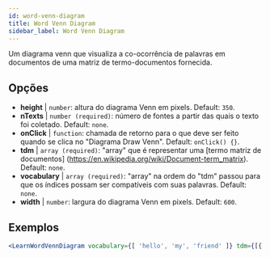 ```yaml
---
id: word-venn-diagram
title: Word Venn Diagram
sidebar_label: Word Venn Diagram
---
```


Um diagrama venn que visualiza a co-ocorrência de palavras em documentos de uma matriz de termo-documentos fornecida.

## Opções

* __height__ | `number`: altura do diagrama Venn em pixels. Default: `350`.
* __nTexts__ | `number (required)`: número de fontes a partir das quais o texto foi coletado. Default: `none`.
* __onClick__ | `function`: chamada de retorno para o que deve ser feito quando se clica no "Diagrama Draw Venn". Default: `onClick() {}`.
* __tdm__ | `array (required)`: "array" que é representar uma [termo matriz de documentos] (https://en.wikipedia.org/wiki/Document-term_matrix). Default: `none`.
* __vocabulary__ | `array (required)`: "array" na ordem do "tdm" passou para que os índices possam ser compatíveis com suas palavras. Default: `none`.
* __width__ | `number`: largura do diagrama Venn em pixels. Default: `600`.


## Exemplos

```jsx live
<LearnWordVennDiagram vocabulary={[ 'hello', 'my', 'friend' ]} tdm={[{ "0": 1, "1": 1, "2": 1}, { "0": 1, "1": 0, "2": 1 }, { "0": 1, "1": 1, "2": 1}]} nTexts={2} />
```

